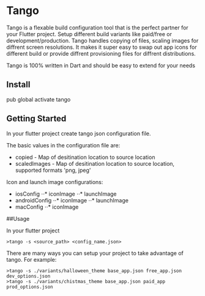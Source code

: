 # Tango
Tango is a flexable build configuration tool that is the perfect partner for your Flutter project. Setup different build variants like paid/free or development/production. Tango handles copying of files, scaling images for diffrent screen resolutions. It makes it super easy to swap out app icons for different build or provide diffrent provisioning files for diffrent distributions.

Tango is 100% written in Dart and should be easy to extend for your needs 

## Install

pub global activate tango

## Getting Started

In your flutter project create tango json configuration file.

The basic values in the configuration file are:
* copied - Map of desitination location to source location
* scaledImages - Map of desitination location to source location, supported formats 'png, jpeg'

Icon and launch image configurations:
* iosConfig
⋅⋅* iconImage
⋅⋅* launchImage
* androidConfig
⋅⋅* iconImage
⋅⋅* launchImage
* macConfig
⋅⋅* iconImage


##Usage

In your flutter project
```
>tango -s <source_path> <config_name.json>
```

There are many ways you can setup your project to take advantage of tango. For example:
```
>tango -s ./variants/halloween_theme base_app.json free_app.json dev_options.json
>tango -s ./variants/chistmas_theme base_app.json paid_app prod_options.json
```

